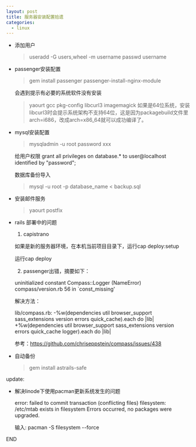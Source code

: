 ```yaml
---
layout: post
title: 服务器安装配置拾遗
categories:
  - linux
---
```


* 添加用户

  > useradd -G users,wheel -m username
  > passwd username

* passenger安装配置

  > gem install passenger
  > passenger-install-nginx-module

  会遇到提示有必要的系统软件没有安装
  > yaourt gcc pkg-config libcurl3 imagemagick
  如果是64位系统，安装libcurl3时会提示系统架构不支持64位，这是因为packagebuild文件里arch=i686，改成arch=x86\_64就可以成功编译了。

* mysql安装配置

  > mysqladmin -u root password xxx

  给用户权限 grant all privileges on database.* to user@localhost identified by "password";

  数据库备份导入
  > mysql -u root -p database_name < backup.sql

* 安装邮件服务

  > yaourt postfix

* rails 部署中的问题

  1. capistrano

    如果是新的服务器环境，在本机当前项目目录下，运行cap deploy:setup

    运行cap deploy
  
  2. passenger出错，摘要如下：

    uninitialized constant Compass::Logger (NameError)
    compass/version.rb 56 in `const_missing'

    解决方法：

    lib/compass.rb:
    -%w(dependencies util browser_support sass_extensions version errors quick_cache).each do |lib|
    +%w(dependencies util browser_support sass_extensions version errors quick_cache logger).each do |lib|
    
    参考：https://github.com/chriseppstein/compass/issues/438

* 自动备份

  > gem install astrails-safe

update:

* 解决linode下使用pacman更新系统发生的问题

  error: failed to commit transaction (conflicting files)
  filesystem: /etc/mtab exists in filesystem
  Errors occurred, no packages were upgraded.

  输入:
    pacman -S filesystem --force

END
